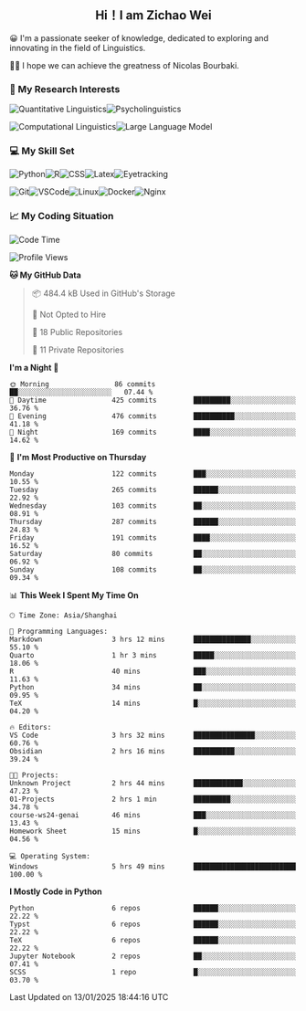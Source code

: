 

## <div align="center">Hi！I am Zichao Wei</div>

😀 I'm a passionate seeker of knowledge, dedicated to exploring and innovating in the field of Linguistics.

🙋‍♂️ I hope we can achieve the greatness of Nicolas Bourbaki.

### 🔬 My Research Interests

![Quantitative Linguistics](https://img.shields.io/badge/Quantitative%20Linguistics-%230072CC.svg?&style=for-the-badge&logo=appveyor&logoColor=white)![Psycholinguistics](https://img.shields.io/badge/Psycholinguistics-%2301a3a1.svg?&style=for-the-badge&logo=AWS%20Amplify&logoColor=white)

![Computational Linguistics](https://img.shields.io/badge/Computational%20Linguistics-%231877F2.svg?&style=for-the-badge&logo=Markdown&logoColor=white)![Large Language Model](https://img.shields.io/badge/Large%20Language%20Model-%23F76300.svg?&style=for-the-badge&logo=Android&logoColor=white)

### 💻 My Skill Set

![Python](https://img.shields.io/badge/Python-%2314354C.svg?style=for-the-badge&logo=python&logoColor=white&color=2AB3E3)![R](https://img.shields.io/badge/-R-276DC3?style=for-the-badge&logo=r&logoColor=white)![CSS](https://img.shields.io/badge/-CSS-1572B6?style=for-the-badge&logo=css3&logoColor=white)![Latex](https://img.shields.io/badge/-Latex-008080?style=for-the-badge&logo=latex&logoColor=white)![Eyetracking](https://img.shields.io/badge/Eyetracking-%230078D6?style=for-the-badge&logo=SearXNG&logoColor=#3050FF)

![Git](https://img.shields.io/badge/-Git-F05032?style=for-the-badge&logo=git&logoColor=white)![VSCode](https://img.shields.io/badge/-VSCode-007ACC?style=for-the-badge&logo=visual-studio-code&logoColor=white)![Linux](https://img.shields.io/badge/-Linux-FCC624?style=for-the-badge&logo=linux&logoColor=black)![Docker](https://img.shields.io/badge/-Docker-2496ED?style=for-the-badge&logo=docker&logoColor=white)![Nginx](https://img.shields.io/badge/-Nginx-009639?style=for-the-badge&logo=nginx&logoColor=white)

### 📈 My Coding Situation

<!--START_SECTION:waka-->
![Code Time](http://img.shields.io/badge/Code%20Time-404%20hrs%2012%20mins-blue)

![Profile Views](http://img.shields.io/badge/Profile%20Views-0-blue)

**🐱 My GitHub Data** 

> 📦 484.4 kB Used in GitHub's Storage 
 > 
> 🚫 Not Opted to Hire
 > 
> 📜 18 Public Repositories 
 > 
> 🔑 11 Private Repositories 
 > 
**I'm a Night 🦉** 

```text
🌞 Morning                86 commits          ██░░░░░░░░░░░░░░░░░░░░░░░   07.44 % 
🌆 Daytime                425 commits         █████████░░░░░░░░░░░░░░░░   36.76 % 
🌃 Evening                476 commits         ██████████░░░░░░░░░░░░░░░   41.18 % 
🌙 Night                  169 commits         ████░░░░░░░░░░░░░░░░░░░░░   14.62 % 
```
📅 **I'm Most Productive on Thursday** 

```text
Monday                   122 commits         ███░░░░░░░░░░░░░░░░░░░░░░   10.55 % 
Tuesday                  265 commits         ██████░░░░░░░░░░░░░░░░░░░   22.92 % 
Wednesday                103 commits         ██░░░░░░░░░░░░░░░░░░░░░░░   08.91 % 
Thursday                 287 commits         ██████░░░░░░░░░░░░░░░░░░░   24.83 % 
Friday                   191 commits         ████░░░░░░░░░░░░░░░░░░░░░   16.52 % 
Saturday                 80 commits          ██░░░░░░░░░░░░░░░░░░░░░░░   06.92 % 
Sunday                   108 commits         ██░░░░░░░░░░░░░░░░░░░░░░░   09.34 % 
```


📊 **This Week I Spent My Time On** 

```text
🕑︎ Time Zone: Asia/Shanghai

💬 Programming Languages: 
Markdown                 3 hrs 12 mins       ██████████████░░░░░░░░░░░   55.10 % 
Quarto                   1 hr 3 mins         █████░░░░░░░░░░░░░░░░░░░░   18.06 % 
R                        40 mins             ███░░░░░░░░░░░░░░░░░░░░░░   11.63 % 
Python                   34 mins             ██░░░░░░░░░░░░░░░░░░░░░░░   09.95 % 
TeX                      14 mins             █░░░░░░░░░░░░░░░░░░░░░░░░   04.20 % 

🔥 Editors: 
VS Code                  3 hrs 32 mins       ███████████████░░░░░░░░░░   60.76 % 
Obsidian                 2 hrs 16 mins       ██████████░░░░░░░░░░░░░░░   39.24 % 

🐱‍💻 Projects: 
Unknown Project          2 hrs 44 mins       ████████████░░░░░░░░░░░░░   47.23 % 
01-Projects              2 hrs 1 min         █████████░░░░░░░░░░░░░░░░   34.78 % 
course-ws24-genai        46 mins             ███░░░░░░░░░░░░░░░░░░░░░░   13.43 % 
Homework Sheet           15 mins             █░░░░░░░░░░░░░░░░░░░░░░░░   04.56 % 

💻 Operating System: 
Windows                  5 hrs 49 mins       █████████████████████████   100.00 % 
```

**I Mostly Code in Python** 

```text
Python                   6 repos             ██████░░░░░░░░░░░░░░░░░░░   22.22 % 
Typst                    6 repos             ██████░░░░░░░░░░░░░░░░░░░   22.22 % 
TeX                      6 repos             ██████░░░░░░░░░░░░░░░░░░░   22.22 % 
Jupyter Notebook         2 repos             ██░░░░░░░░░░░░░░░░░░░░░░░   07.41 % 
SCSS                     1 repo              █░░░░░░░░░░░░░░░░░░░░░░░░   03.70 % 
```




 Last Updated on 13/01/2025 18:44:16 UTC
<!--END_SECTION:waka-->
